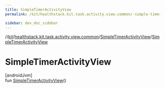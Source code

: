 ```yaml
---
title: SimpleTimerActivityView
permalink: /kit/healthstack.kit.task.activity.view.common/-simple-timer-activity-view/-simple-timer-activity-view.html

sidebar: dev_doc_sidebar
---
```

//[kit](../../../index.html)/[healthstack.kit.task.activity.view.common](../index.html)/[SimpleTimerActivityView](index.html)/[SimpleTimerActivityView](-simple-timer-activity-view.html)



# SimpleTimerActivityView



[androidJvm]\
fun [SimpleTimerActivityView](-simple-timer-activity-view.html)()




